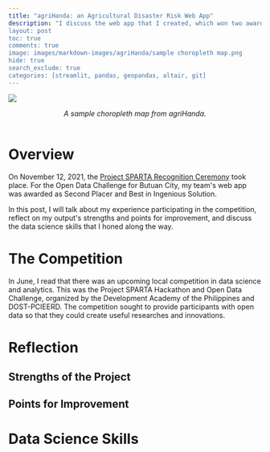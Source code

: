```yaml
---
title: "agriHanda: an Agricultural Disaster Risk Web App"
description: "I discuss the web app that I created, which won two awards in the Project SPARTA PH Open Data Challenge for Butuan City.
layout: post
toc: true
comments: true
image: images/markdown-images/agriHanda/sample choropleth map.png
hide: true
search_exclude: true
categories: [streamlit, pandas, geopandas, altair, git]
---
```


![](https://miguelahg.github.io/mahg-data-science/images/markdown-images/agriHanda/agriHanda-choropleth-map.png)

<center><i>A sample choropleth map from agriHanda.</i></center>

</br>

# Overview

On November 12, 2021, the [Project SPARTA Recognition Ceremony](https://www.facebook.com/watch/live/?ref=watch_permalink&v=402923554635179) took place. For the Open Data Challenge for Butuan City, my team's web app was awarded as Second Placer and Best in Ingenious Solution.

In this post, I will talk about my experience participating in the competition, reflect on my output's strengths and points for improvement, and discuss the data science skills that I honed along the way.

# The Competition

In June, I read that there was an upcoming local competition in data science and analytics. This was the Project SPARTA Hackathon and Open Data Challenge, organized by the Development Academy of the Philippines and DOST-PCIEERD. The competition sought to provide participants with open data so that they could create useful researches and innovations.

# Reflection

## Strengths of the Project

## Points for Improvement

# Data Science Skills